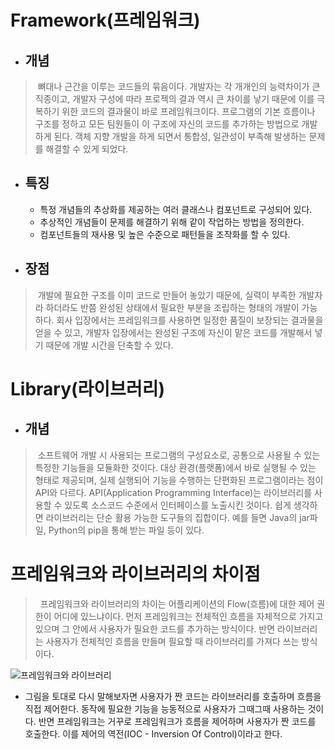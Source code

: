 # Framework(프레임워크)

- ## 개념
>&nbsp;뼈대나 근간을 이루는 코드들의 묶음이다. 개발자는 각 개개인의 능력차이가 큰 직종이고, 개발자 구성에 따라 프로젝의  결과 역시 큰 차이를 낳기 때문에 이를 극복하기 위한 코드의 결과물이 바로 프레임워크이다. 
프로그램의 기본 흐름이나 구조를 정하고 모든 팀원들이 이 구조에 자신의 코드를 추가하는 방법으로 개발하게 된다. 객체 지향 개발을 하게 되면서 
통합성, 일관성이 부족해 발생하는 문제를 해결할 수 있게 되었다.

- ## 특징
  - 특정 개념들의 추상화를 제공하는 여러 클래스나 컴포넌트로 구성되어 있다.
  - 추상적인 개념들이 문제를 해결하기 위해 같이 작업하는 방법을 정의한다.
  - 컴포넌트들의 재사용 및 높은 수준으로 패턴들을 조작화를 할 수 있다.
  
   
- ## 장점
>&nbsp;개발에 필요한 구조를 이미 코드로 만들어 놓았기 때문에, 실력이 부족한 개발자라 하더라도 반쯤 완성된 상태에서 필요한 부분을 조립하는 형태의 개발이 가능하다. 회사 입장에서는 프레임워크를 사용하면 일정한 품질이 보장되는 결과물을 얻을 수
있고, 개발자 입장에서는 완성된 구조에 자신이 맡은 코드를 개발해서 넣기 때문에 개발 시간을 단축할 수 있다.
	
# Library(라이브러리)

- ## 개념
>&nbsp;소프트웨어 개발 시 사용되는 프로그램의 구성요소로, 공통으로 사용될 수 있는 특정한 기능들을 모듈화한 것이다. 
대상 환경(플랫폼)에서 바로 실행될 수 있는 형태로 제공되며, 실제 실행되어 기능을 수행하는 단편화된 프로그램이라는 점이 API와 다르다.
API(Application Programming Interface)는 라이브러리를 사용할 수 있도록 소스코드 수준에서 인터페이스를 노출시킨 것이다.
쉽게 생각하면 라이브러리는 단순 활용 가능한 도구들의 집합이다. 예를 들면 Java의 jar파일, Python의 pip을 통해 받는 파일 등이 있다.

# 프레임워크와 라이브러리의 차이점
>&nbsp; 프레임워크와 라이브러리의 차이는 어플리케이션의 Flow(흐름)에 대한 제어 권한이 어디에 있느냐이다. 
먼저 프레임워크는 전체적인 흐름을 자체적으로 가지고 있으며 그 안에서 사용자가 필요한 코드를 추가하는 방식이다. 반면 라이브러리는 사용자가 전체적인 흐름을
만들며 필요할 때 라이브러리를 가져다 쓰는 방식이다.<br>

![프레임워크와 라이브러리](https://t1.daumcdn.net/cfile/tistory/998F9D3359FB43CA12)
<br>

- 그림을 토대로 다시 말해보자면 사용자가 짠 코드는 라이브러리를 호출하며 흐름을 직접 제어한다. 동작에 필요한 기능을 능동적으로 
사용자가 그때그때 사용하는 것이다. 반면 프레임워크는 거꾸로 프레임워크가 흐름을 제어하며 사용자가 짠 코드를 호출한다. 이를 제어의 역전(IOC - Inversion Of Control)이라고 한다.
